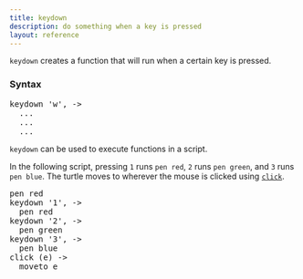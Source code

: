 ```yaml
---
title: keydown
description: do something when a key is pressed
layout: reference
---
```


`keydown` creates a function that will run when a certain key is pressed. 

### Syntax

<pre class="jumbo">
keydown '<span data-dfnup="key to activate">w</span>', ->
<span data-dfnright="code to run">  ...
  ...
  ...</span>
</pre>

`keydown` can be used to execute functions in a script. 

In the following script, pressing `1` runs `pen red`, `2` runs `pen green`, and `3` runs `pen blue`. The turtle moves to wherever the mouse is clicked using [`click`](click.html). 

<pre class="examp">
pen red
keydown '1', ->
  pen red
keydown '2', ->
  pen green
keydown '3', ->
  pen blue
click (e) ->
  moveto e
</pre>

<script type="figure">
pen red
keydown '1', ->
  pen red
keydown '2', ->
  pen green
keydown '3', ->
  pen blue
click (e) ->
  moveto e
</script>
